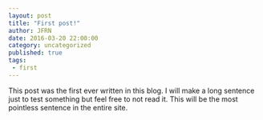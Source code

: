 ```yaml
---
layout: post
title: "First post!"
author: JFRN
date: 2016-03-20 22:00:00
category: uncategorized
published: true
tags:
 - first
---
```


This post was the first ever written in this blog. I will make a long sentence just to test something but feel free to not read it. This will be the most pointless sentence in the entire site.
